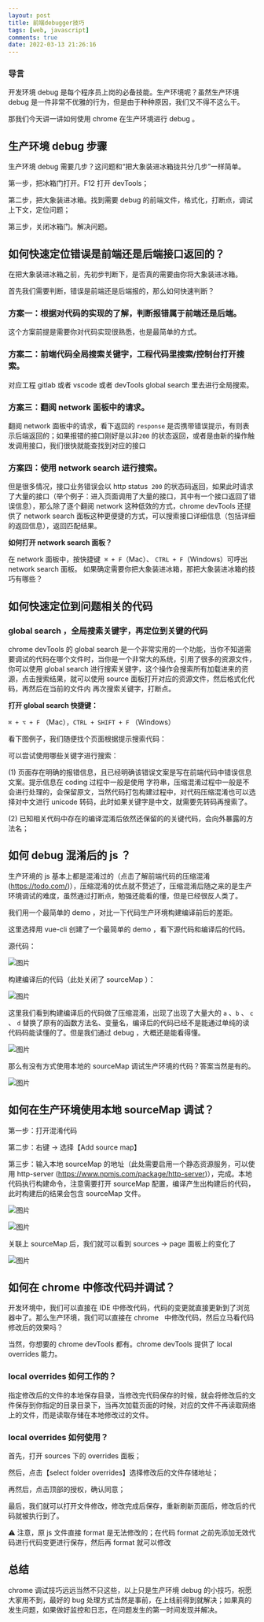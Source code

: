 ```yaml
---
layout: post
title: 前端debugger技巧
tags: [web, javascript]
comments: true
date: 2022-03-13 21:26:16
---
```


### 导言

开发环境 debug 是每个程序员上岗的必备技能。生产环境呢？虽然生产环境 debug 是一件非常不优雅的行为，但是由于种种原因，我们又不得不这么干。

那我们今天讲一讲如何使用 chrome 在生产环境进行 debug 。

<!-- more -->

## 生产环境 debug 步骤

生产环境 debug 需要几步？这问题和“把大象装进冰箱拢共分几步”一样简单。

第一步，把冰箱门打开。F12 打开 devTools；

第二步，把大象装进冰箱。找到需要 debug 的前端文件，格式化，打断点，调试上下文，定位问题；

第三步，关闭冰箱门。解决问题。

## 如何快速定位错误是前端还是后端接口返回的？

在把大象装进冰箱之前，先初步判断下，是否真的需要由你将大象装进冰箱。

首先我们需要判断，错误是前端还是后端报的，那么如何快速判断？

### 方案一：根据对代码的实现的了解，判断报错属于前端还是后端。

这个方案前提是需要你对代码实现很熟悉，也是最简单的方式。

### 方案二：前端代码全局搜索关键字，工程代码里搜索/控制台打开搜索。

对应工程 gitlab 或者 vscode 或者 devTools global search 里去进行全局搜索。

### 方案三：翻阅 network 面板中的请求。

翻阅 network 面板中的请求，看下返回的 `response` 是否携带错误提示，有则表示后端返回的；如果报错的接口刚好是以非`200` 的状态返回，或者是由新的操作触发调用接口，我们很快就能查找到对应的接口

### 方案四：使用 network search 进行搜索。

但是很多情况，接口业务错误会以 http status  `200` 的状态码返回，如果此时请求了大量的接口（举个例子：进入页面调用了大量的接口，其中有一个接口返回了错误信息），那么除了逐个翻阅 network 这种低效的方式，chrome devTools 还提供了 network search 面板这种更便捷的方式，可以搜索接口详细信息（包括详细的返回信息），返回匹配结果。

**如何打开 network search 面板？**

在 network 面板中，按快捷键  `⌘ + F`（Mac）、 `CTRL + F`（Windows）可呼出 network search 面板。
如果确定需要你把大象装进冰箱，那把大象装进冰箱的技巧有哪些？

## 如何快速定位到问题相关的代码

### global search ，全局搜素关键字，再定位到关键的代码

chrome devTools 的 global search 是一个非常实用的一个功能，当你不知道需要调试的代码在哪个文件时，当你是一个非常大的系统，引用了很多的资源文件，你可以使用 global search 进行搜索关键字，这个操作会搜索所有加载进来的资源，点击搜索结果，就可以使用 source 面板打开对应的资源文件，然后格式化代码，再然后在当前的文件内 再次搜索关键字，打断点。

**打开 global search 快捷键：**

`⌘ + ⌥ + F` （Mac），`CTRL + SHIFT + F` （Windows）

看下图例子，我们随便找个页面根据提示搜索代码：

可以尝试使用哪些关键字进行搜索：

(1) 页面存在明确的报错信息，且已经明确该错误文案是写在前端代码中错误信息文案。提示信息在 coding 过程中一般是使用 字符串，压缩混淆过程中一般是不会进行处理的，会保留原文，当然代码打包构建过程中，对代码压缩混淆也可以选择对中文进行 unicode 转码，此时如果关键字是中文，就需要先转码再搜索了。

(2) 已知相关代码中存在的编译混淆后依然还保留的的关键代码，会向外暴露的方法名；

## 如何 debug 混淆后的 js ？

生产环境的 js 基本上都是混淆过的（点击了解前端代码的压缩混淆 (https://todo.com/)），压缩混淆的优点就不赘述了，压缩混淆后随之来的是生产环境调试的难度，虽然通过打断点，勉强还能看的懂，但是已经很反人类了。

我们用一个最简单的 demo ，对比一下代码生产环境构建编译前后的差距。

这里选择用 vue-cli 创建了一个最简单的 demo ，看下源代码和编译后的代码。

源代码：

![图片](/img/2022-03-13-frontend-debugger/demo.jpg)

构建编译后的代码（此处关闭了 sourceMap ）：

![图片](/img/2022-03-13-frontend-debugger/source-map.jpg)

这里我们看到构建编译后的代码做了压缩混淆，出现了出现了大量大的 `a` 、`b` 、 `c` 、 `d` 替换了原有的函数方法名、变量名，编译后的代码已经不是能通过单纯的读代码码能读懂的了。但是我们通过 debug ，大概还是能看得懂。

![图片](/img/2022-03-13-frontend-debugger/format.jpg)

那么有没有方式使用本地的 sourceMap 调试生产环境的代码？答案当然是有的。

![图片](/img/2022-03-13-frontend-debugger/source-map-debugger.jpg)

## **如何在生产环境使用本地 sourceMap 调试？**

第一步：打开混淆代码

第二步：右键 -> 选择【Add source map】

第三步：输入本地 sourceMap 的地址（此处需要启用一个静态资源服务，可以使用 http-server (https://www.npmjs.com/package/http-server)），完成。本地代码执行构建命令，注意需要打开 sourceMap 配置，编译产生出构建后的代码，此时构建后的结果会包含 sourceMap 文件。

![图片](/img/2022-03-13-frontend-debugger/source-map-file.jpg)

![图片](/img/2022-03-13-frontend-debugger/source-map-file2.jpg)

关联上 sourceMap 后，我们就可以看到 sources -> page 面板上的变化了

![图片](/img/2022-03-13-frontend-debugger/source-page.jpg)

## 如何在 chrome 中修改代码并调试？

开发环境中，我们可以直接在 IDE 中修改代码，代码的变更就直接更新到了浏览器中了。那么生产环境，我们可以直接在 chrome   中修改代码，然后立马看代码修改后的效果吗？

当然，你想要的 chrome devTools 都有。chrome devTools 提供了 local overrides 能力。

### **local overrides 如何工作的？**

指定修改后的文件的本地保存目录，当修改完代码保存的时候，就会将修改后的文件保存到你指定的目录目录下，当再次加载页面的时候，对应的文件不再读取网络上的文件，而是读取存储在本地修改过的文件。

### **local overrides 如何使用？**

首先，打开 sources 下的 overrides 面板；

然后，点击【select folder overrides】选择修改后的文件存储地址；

再然后，点击顶部的授权，确认同意；

最后，我们就可以打开文件修改，修改完成后保存，重新刷新页面后，修改后的代码就被执行到了。

⚠️ 注意，原 js 文件直接 format 是无法修改的；在代码 format 之前先添加无效代码进行代码变更进行保存，然后再 format 就可以修改

## 总结

chrome 调试技巧远远当然不只这些，以上只是生产环境 debug 的小技巧，祝愿大家用不到，最好的 bug 处理方式当然是事前，在上线前得到就解决；如果真的发生问题，如果做好监控和日志，在问题发生的第一时间发现并解决。
